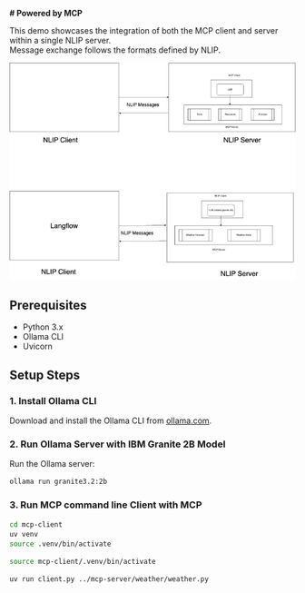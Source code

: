 
**# Powered by MCP**

This demo showcases the integration of both the MCP client and server within a single NLIP server.  
Message exchange follows the formats defined by NLIP.


![NLIP MCP Architecture](./NLIP_MCP.jpg)

## Prerequisites
- Python 3.x
- Ollama CLI
- Uvicorn

## Setup Steps

### 1. Install Ollama CLI
Download and install the Ollama CLI from [ollama.com](https://ollama.com).

### 2. Run Ollama Server with IBM Granite 2B Model
Run the Ollama server:

```bash
ollama run granite3.2:2b
```

### 3. Run MCP command line Client with MCP 

```bash
cd mcp-client  
uv venv
source .venv/bin/activate
```

```bash
source mcp-client/.venv/bin/activate
```
```bash
uv run client.py ../mcp-server/weather/weather.py
```


